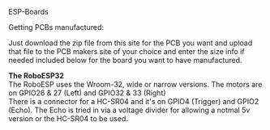 ESP-Boards

Getting PCBs manufactured:

Just download the zip file from this site for the PCB you want and upload that file to the PCB makers site of your choice and enter the size info if needed included below for the board you want to have manufactured.

<b>The RoboESP32</b><br>
The RoboESP uses the Wroom-32, wide or narrow versions. The motors are on GPIO26 & 27 (Left) and GPIO32 & 33 (Right)<br>
There is a connector for a HC-SR04 and it's on GPIO4 (Trigger) and GPIO2 (Echo). The Echo is tried in via a voltage divider for allowing a notmal 5v version or the HC-SR04 to be used.

